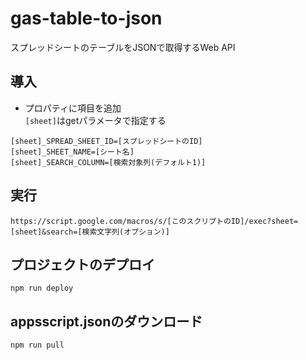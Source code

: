 # gas-table-to-json
スプレッドシートのテーブルをJSONで取得するWeb API

## 導入
* プロパティに項目を追加  
`[sheet]`はgetパラメータで指定する
```
[sheet]_SPREAD_SHEET_ID=[スプレッドシートのID]
[sheet]_SHEET_NAME=[シート名]
[sheet]_SEARCH_COLUMN=[検索対象列(デフォルト1)]
```

## 実行
```
https://script.google.com/macros/s/[このスクリプトのID]/exec?sheet=[sheet]&search=[検索文字列(オプション)]
```

## プロジェクトのデプロイ
```
npm run deploy
```

## appsscript.jsonのダウンロード
```
npm run pull
```
